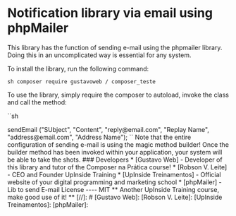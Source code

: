 # Notification library via email using phpMailer

This library has the function of sending e-mail using the phpmailer library. Doing this in an uncomplicated way is essential for any system.

To install the library, run the following command:

``sh
composer require gustavoweb / composer_teste
``

To use the library, simply require the composer to autoload, invoke the class and call the method:

``sh
<? php
require __DIR__. '/vendor/autoload.php';
USE Notification \ Email;

$ email = new Email (2, "mail.host.com", "your@email.com", "your-pass", "smtp secure (tls / ssl)", "port (587)",
    "from@email.com", "From Name"); $ email-> sendEmail ("SUbject", "Content", "reply@email.com", "Replay Name", "address@email.com", "Address Name");
``

Note that the entire configuration of sending e-mail is using the magic method builder! Once the builder method has been invoked within your application, your system will be able to take the shots.

### Developers
* [Gustavo Web] - Developer of this library and tutor of the Composer na Prática course!
* [Robson V. Leite] - CEO and Founder UpInside Training
* [UpInside Treinamentos] - Official website of your digital programming and marketing school
* [phpMailer] - Lib to send E-mail

License
----

MIT

** Another UpInside Training course, make good use of it! **

[//]: #
[Gustavo Web]: <mailto: gustavo@upinside.com.br>
[Robson V. Leite]: <mailto: robson@upinside.com.br>
[UpInside Treinamentos]: <https://www.upinside.com.br>
[phpMailer]: <https://github.com/PHPMailer/PHPMailer>
